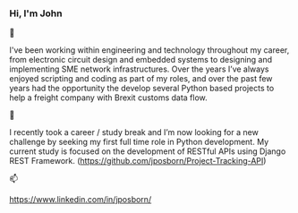 ### Hi, I'm John 

👋

I've been working within engineering and technology throughout my career, from electronic circuit design and embedded systems to designing and implementing SME network infrastructures. Over the years I’ve always enjoyed scripting and coding as part of my roles, and over the past few years had the opportunity the develop several Python based projects to help a freight company with Brexit customs data flow.

🌱

I recently took a career / study break and I’m now looking for a new challenge by seeking my first full time role in Python development. My current study is focused on the development of RESTful APIs using Django REST Framework. (https://github.com/jposborn/Project-Tracking-API)

📫

https://www.linkedin.com/in/jposborn/
